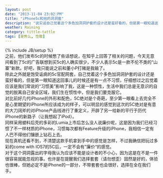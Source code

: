 ```yaml
---
layout: post
date: "2013-11-04 23:02:PM"
title: "iPhone5c和他的洞洞套"
description: "说实话自己觉着这个多色加洞洞护套的设计还是蛮好看的，但是第一眼知道这回事儿的时候还是有一点不习惯，仔细想过之后觉着应该是我们常说的“习惯美”影响了我，这是一种惯性，生活中我们总是无意识的自觉的脱离自己安全区域，我们生在惯性中，但是我们要克服它。"
weather: Raining
category: tittle-tattle
tags: [是熊么, 性敢]
---
```

{% include JB/setup %}
<br>
之前，他们发布5c的时候憋了些话想说，在知乎上回答了相关的问题，今天无意间看到了5c的广告联想到买5c的人确实很少，不少人表示5c是一款不伦不类的“山寨”新款。好吧，我只能说之前和董小P打赌是我输了。
<br>
除此之外就是饱受诟病的5c官配网套，自己觉着这个多色加洞洞护套的设计还是蛮好看的，但是第一眼知道这回事儿的时候还是有一点不习惯，仔细想过之后觉着应该是我们常说的“习惯美”影响了我，这是一种惯性，生活中我们总是无意识的自觉的脱离自己安全区域，我们生在惯性中，但是我们要克服它。
<br>
对比前好几代iPhone的外形和配色，5C绝对是个奇葩，至少第一眼看上去完全不是心里期望的iPhone所应该成为的样子，可以明显的感觉到这次的5C绝对是有意的大刀阔斧的对iPhone产品线进行了重定义，开辟了另一给新的平行于历代iPhone的新路子（让我想起了iPod）。
<br>
同样采用塑料后壳的多彩的Lumia上市后怎么没人说廉价呢，这是因为我们已经习惯了不一样材质的iPhone，习惯每次都有Feature升级的iPhone，我相信一定有人巴不得他们镶嵌上钻石上去。
<br>
现在真机还看不到，不清楚这款手机拿到手中的感觉是怎样，不过我确信把玩过多彩的come with IOS7的5C后，一定不会有”廉价“的感觉。
<br>
对于这个洞洞露出的字母我认为应该不能是设计者的不小心，因为这是在不是一件很容易就能忽视的事。也许是在提醒我们选择套套（请勿想歪）固然是好的，体验也很棒，但她必定不是iPhone的一部分，不带套套也会很好，选择在全在我们手。
